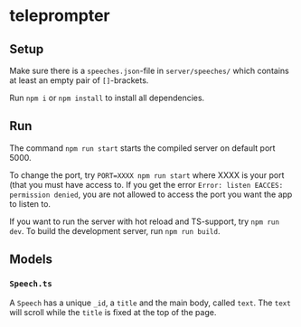 # teleprompter

## Setup
Make sure there is a `speeches.json`-file in `server/speeches/` which contains at least an empty pair of `[]`-brackets. 

Run `npm i` or `npm install` to install all dependencies.

## Run
The command `npm run start` starts the compiled server on default port 5000. 

To change the port, try `PORT=XXXX npm run start` where XXXX is your port (that you must have access to. If you get the error `Error: listen EACCES: permission denied`, you are not allowed to access the port you want the app to listen to. 

If you want to run the server with hot reload and TS-support, try `npm run dev`. To build the development server, run `npm run build`. 

## Models
### `Speech.ts`
A `Speech` has a unique `_id`, a `title` and the main body, called `text`. The `text` will scroll while the `title` is fixed at the top of the page. 
